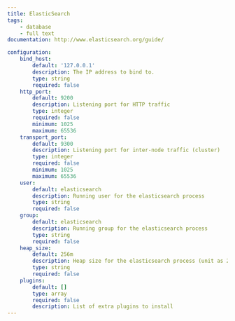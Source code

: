 ```yaml
---
title: ElasticSearch
tags:
    - database
    - full text
documentation: http://www.elasticsearch.org/guide/

configuration: 
    bind_host:
        default: '127.0.0.1'
        description: The IP address to bind to.
        type: string
        required: false
    http_port:
        default: 9200
        description: Listening port for HTTP traffic
        type: integer
        required: false
        minimum: 1025
        maximum: 65536
    transport_port:
        default: 9300
        description: Listening port for inter-node traffic (cluster)
        type: integer
        required: false
        minimum: 1025
        maximum: 65536
    user:
        default: elasticsearch
        description: Running user for the elasticsearch process
        type: string
        required: false
    group:
        default: elasticsearch
        description: Running group for the elasticsearch process
        type: string
        required: false
    heap_size:
        default: 256m
        description: Heap size for the elasticsearch process (unit as 256m 1g)
        type: string
        required: false
    plugins:
        default: []
        type: array
        required: false
        description: List of extra plugins to install
---
```

